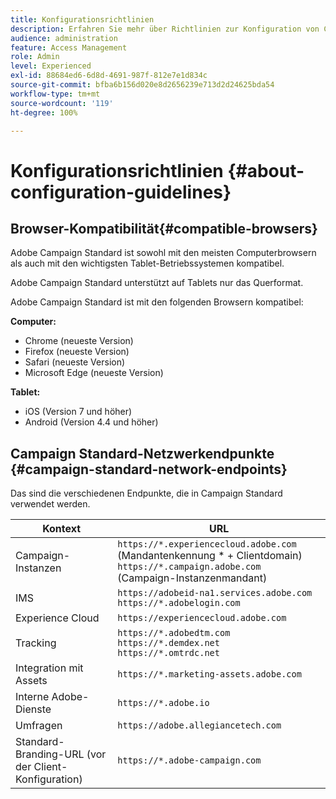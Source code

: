 ```yaml
---
title: Konfigurationsrichtlinien
description: Erfahren Sie mehr über Richtlinien zur Konfiguration von Campaign Standard
audience: administration
feature: Access Management
role: Admin
level: Experienced
exl-id: 88684ed6-6d8d-4691-987f-812e7e1d834c
source-git-commit: bfba6b156d020e8d2656239e713d2d24625bda54
workflow-type: tm+mt
source-wordcount: '119'
ht-degree: 100%

---
```


# Konfigurationsrichtlinien {#about-configuration-guidelines}

## Browser-Kompatibilität{#compatible-browsers}

Adobe Campaign Standard ist sowohl mit den meisten Computerbrowsern als auch mit den wichtigsten Tablet-Betriebssystemen kompatibel.

Adobe Campaign Standard unterstützt auf Tablets nur das Querformat.

Adobe Campaign Standard ist mit den folgenden Browsern kompatibel:

**Computer:**

* Chrome (neueste Version)
* Firefox (neueste Version)
* Safari (neueste Version)
* Microsoft Edge (neueste Version)

**Tablet:**

* iOS (Version 7 und höher)
* Android (Version 4.4 und höher)

## Campaign Standard-Netzwerkendpunkte {#campaign-standard-network-endpoints}

Das sind die verschiedenen Endpunkte, die in Campaign Standard verwendet werden.

| Kontext | URL |
|--- |--- |
| Campaign-Instanzen | `https://*.experiencecloud.adobe.com` (Mandantenkennung * + Clientdomain)<br>`https://*.campaign.adobe.com` (Campaign-Instanzenmandant) |
| IMS | `https://adobeid-na1.services.adobe.com`<br>`https://*.adobelogin.com` |
| Experience Cloud | `https://experiencecloud.adobe.com` |
| Tracking | `https://*.adobedtm.com`<br>`https://*.demdex.net`<br>`https://*.omtrdc.net` |
| Integration mit Assets | `https://*.marketing-assets.adobe.com` |
| Interne Adobe-Dienste | `https://*.adobe.io` |
| Umfragen | `https://adobe.allegiancetech.com` |
| Standard-Branding-URL (vor der Client-Konfiguration) | `https://*.adobe-campaign.com` |
